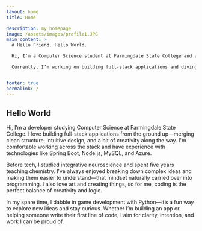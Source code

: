 ```yaml
---
layout: home
title: Home

description: my homepage
image: /assets/images/profile1.JPG
main_content: >
  # Hello Friend. Hello World.

  Hi, I’m a Computer Science student at Farmingdale State College and a full-stack developer. I love building apps from the ground up, focusing on intuitive design, clean code, and creativity. I’m proficient in **Java**, **JavaScript**, **Node.js**, **Spring Boot**, **MySQL**, **React**, and more. Programming for me is the perfect blend of creativity and logic.

  Currently, I’m working on building full-stack applications and diving deeper into game development with Python as a hobby.


footer: true
permalink: /
---
```

## Hello World

Hi, I’m a developer studying Computer Science at Farmingdale State College. I love building full-stack applications from the ground up—merging clean structure, intuitive design, and a bit of creativity along the way. I'm comfortable working across the stack and have experience with technologies like Spring Boot, Node.js, MySQL, and Azure.

Before tech, I studied integrative neuroscience and spent five years teaching chemistry. I’ve always enjoyed breaking down complex ideas and making them easier to understand—that mindset naturally carried over into programming. I also love art and creating things, so for me, coding is the perfect balance of creativity and logic.

In my spare time, I dabble in game development with Python—it’s a fun way to explore new ideas and stay curious. Whether I’m building an app or helping someone write their first line of code, I aim for clarity, intention, and work I can be proud of.


